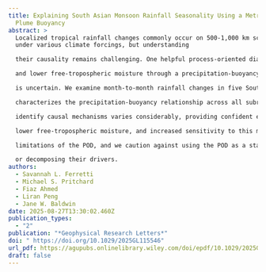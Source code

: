 ```yaml
---
title: Explaining South Asian Monsoon Rainfall Seasonality Using a Metric of
  Plume Buoyancy
abstract: >
  Localized tropical rainfall changes commonly occur on 500-1,000 km scales
  under various climate forcings, but understanding

  their causality remains challenging. One helpful process-oriented diagnostic (POD) decomposes the effects of undilute buoyancy

  and lower free-tropospheric moisture through a precipitation-buoyancy relationship, but its applicability at subregional scales

  is uncertain. We examine month-to-month rainfall changes in five South Asian monsoon subregions. The POD accurately

  characterizes the precipitation-buoyancy relationship across all subregions and months, successfully predicting the sign of monthto-month rainfall changes in four out of five subregions. However, the POD’s ability to predict rainfall change magnitudes and

  identify causal mechanisms varies considerably, providing confident explanations in only one subregion (central India), where

  lower free-tropospheric moisture, and increased sensitivity to this moisture, dominates changes. These findings highlight the

  limitations of the POD, and we caution against using the POD as a standalone tool at these scales for predicting rainfall changes

  or decomposing their drivers.
authors:
  - Savannah L. Ferretti
  - Michael S. Pritchard
  - Fiaz Ahmed
  - Liran Peng
  - Jane W. Baldwin
date: 2025-08-27T13:30:02.460Z
publication_types:
  - "2"
publication: "*Geophysical Research Letters*"
doi: " https://doi.org/10.1029/2025GL115546"
url_pdf: https://agupubs.onlinelibrary.wiley.com/doi/epdf/10.1029/2025GL115546
draft: false
---
```

